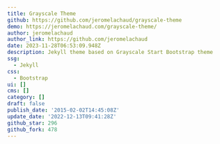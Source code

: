 ```yaml
---
title: Grayscale Theme
github: https://github.com/jeromelachaud/grayscale-theme
demo: https://jeromelachaud.com/grayscale-theme/
author: jeromelachaud
author_link: https://github.com/jeromelachaud
date: 2023-11-28T06:53:09.948Z
description: Jekyll theme based on Grayscale Start Bootstrap theme
ssg:
  - Jekyll
css:
  - Bootstrap
ui: []
cms: []
category: []
draft: false
publish_date: '2015-02-02T14:45:08Z'
update_date: '2022-12-13T09:41:28Z'
github_star: 296
github_fork: 478
---
```

